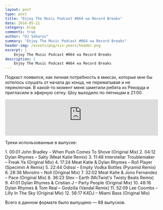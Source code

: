 ```yaml
---
layout: post
type: post
title: "Enjoy The Music Podcast #064 на Record Breaks"
date: 2016-05-21
category: blog
comments: true
author: "DJ Saharov"
summary: "Enjoy The Music Podcast #064 на Record Breaks"
header-img: /assets/png/six-years/header.png
excerpt: |
    Enjoy The Music Podcast #064 на Record Breaks
description: |
    Enjoy The Music Podcast #064 на Record Breaks
---
```


<p>
<span class="firstcharacter">П</span>одкаст появился, как личная потребность в миксах, которые мне бы хотелось слушать от начала до конца, не перематывая и не переключая. В какой-то момент меня заметили ребята из Рекорда и пригласили в эфирную сетку. Шоу выходило по пятницам в 21:00.
</p>

<iframe width="100%" height="120" src="https://player-widget.mixcloud.com/widget/iframe/?hide_cover=1&feed=%2Fdjsaharovofficial%2Fenjoy-the-music-podcast-064%2F" frameborder="0" allow="encrypted-media; fullscreen; autoplay; idle-detection; speaker-selection; web-share;" ></iframe>

<p>Треки использованные в выпуске:</p>
1. 00:01 John Bradley – When Push Comes To Shove (Original Mix)
2. 04:12 Dylan Rhymes – Salty (Meat Katie Remix)
3. 11:48 Interstellar Troublemaker – Freak Ya (Original Mix)
4. 17:24 Meat Katie & Dylan Rhymes – Roll Player (Specimin A Remix)
5. 22:44 Odissi – Empty Vodka Bottles (Pyramid Remix)
6. 28:36 Monstro – Noll (Original Mix)
7. 32:02 Meat Katie & Jono Fernandez – Pace (Original Mix)
8. 36:23 Stex – Earth (McTwist's Twisty Beats Remix)
9. 41:01 Dylan Rhymes & Cristian J – Party People (Original Mix)
10. 48:16 Dylan Rhymes & Tom Real – Godzilla (Vandal Remix)
11. 52:09 Lee Coombs – Lilly In The Sky (Original MIx)
12. 56:17 K4DJ – Miami Bass (Original Mix)

<p>Всего в данном формате было выпущено &mdash; 88 выпусков.</p>